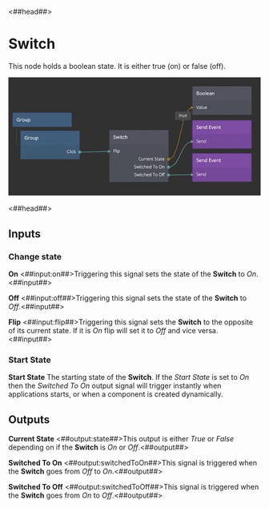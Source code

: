 <##head##>

# Switch

This node holds a <span class="ndl-data">boolean</span> state. It is either <span class="ndl-data">true</span> (on) or <span class="ndl-data">false</span> (off).

![](switch.gif)

<##head##>

<div class = "node-inputs">

## Inputs

### Change state

**On**
<##input:on##>Triggering this signal sets the state of the **Switch** to _On_.<##input##>

**Off**
<##input:off##>Triggering this signal sets the state of the **Switch** to _Off_.<##input##>

**Flip**
<##input:flip##>Triggering this signal sets the **Switch** to the opposite of its current state. If it is _On_ flip will set it to _Off_ and vice versa.<##input##>

### Start State

**Start State**
The starting state of the **Switch**. If the _Start State_ is set to _On_ then the _Switched To On_ output signal will trigger instantly when applications starts, or when a component is created dynamically.

</div>

<div class = "node-outputs">

## Outputs

**Current State**
<##output:state##>This output is either _True_ or _False_ depending on if the **Switch** is _On_ or _Off_.<##output##>

**Switched To On**
<##output:switchedToOn##>This signal is triggered when the **Switch** goes from _Off_ to _On_.<##output##>

**Switched To Off**
<##output:switchedToOff##>This signal is triggered when the **Switch** goes from _On_ to _Off_.<##output##>

</div>
